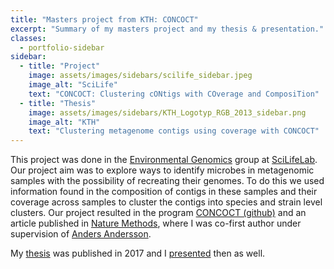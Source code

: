 ```yaml
---
title: "Masters project from KTH: CONCOCT"
excerpt: "Summary of my masters project and my thesis & presentation."
classes:
  - portfolio-sidebar
sidebar:
  - title: "Project"
    image: assets/images/sidebars/scilife_sidebar.jpeg
    image_alt: "SciLife"
    text: "CONCOCT: Clustering cONtigs with COverage and ComposiTion"
  - title: "Thesis"
    image: assets/images/sidebars/KTH_Logotyp_RGB_2013_sidebar.png
    image_alt: "KTH"
    text: "Clustering metagenome contigs using coverage with CONCOCT"
---
```


This project was done in the [Environmental Genomics][envgen] group at [SciLifeLab][scilife]. Our project aim was to explore ways to identify microbes in metagenomic samples with the possibility of recreating their genomes. To do this we used information found in the composition of contigs in these samples and their coverage across samples to cluster the contigs into species and strain level clusters. Our project resulted in the program [CONCOCT (github)][concoct-repo] and an article published in [Nature Methods][concoct-paper], where I was co-first author under supervision of [Anders Andersson][anders].

My [thesis][binni-thesis] was published in 2017 and I [presented][binni-pres] then as well.



[anders]: https://www.scilifelab.se/researchers/anders-andersson/
[scilife]: https://scilifelab.se/
[envgen]: https://envgen.github.io/
[concoct-paper]: https://www.nature.com/articles/nmeth.3103
[concoct-repo]: https://github.com/BinPro/CONCOCT
[binni-thesis]: https://urn.kb.se/resolve?urn=urn:nbn:se:kth:diva-208944
[binni-pres]: https://docs.google.com/presentation/d/12BVV0DiSyTFMAto5f_CMB1OvgxnqNUNYbLHdsr4VHts/edit?usp=sharing
